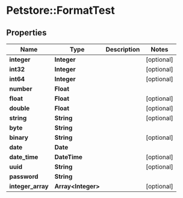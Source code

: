 # Petstore::FormatTest

## Properties
Name | Type | Description | Notes
------------ | ------------- | ------------- | -------------
**integer** | **Integer** |  | [optional] 
**int32** | **Integer** |  | [optional] 
**int64** | **Integer** |  | [optional] 
**number** | **Float** |  | 
**float** | **Float** |  | [optional] 
**double** | **Float** |  | [optional] 
**string** | **String** |  | [optional] 
**byte** | **String** |  | 
**binary** | **String** |  | [optional] 
**date** | **Date** |  | 
**date_time** | **DateTime** |  | [optional] 
**uuid** | **String** |  | [optional] 
**password** | **String** |  | 
**integer_array** | **Array&lt;Integer&gt;** |  | [optional] 


